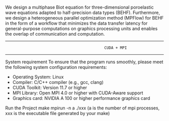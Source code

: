 We design a multiphase Biot equation for three-dimensional poroelastic wave equations adapted to half-precision data types (BEHF). Furthermore, we design a heterogeneous parallel optimization method (MPFlow) for BEHF in the form of a workflow that minimizes the data transfer latency for general-purpose computations on graphics processing units and enables the overlap of communication and computation.
*****************************************************************************************************************************
                                                CUDA + MPI
*****************************************************************************************************************************

System requirement
To ensure that the program runs smoothly, please meet the following system configuration requirements:

- Operating System: Linux
- Compiler: C/C++ compiler (e.g., gcc, clang)
- CUDA Toolkit: Version 11.7 or higher
- MPI Library: Open MPI 4.0 or higher with CUDA-Aware support
- Graphics card: NVIDIA A 100 or higher performance graphics card

Run the Project
make
mpirun -n a ./xxx (a is the number of mpi processes, xxx is the executable file generated by your make)
